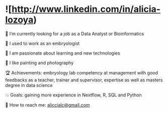 # ![http://www.linkedin.com/in/alicia-lozoya)


🔭 I’m currently looking for a job as a Data Analyst or Bioinformatics

🧚 I used to work as an embryologist

🐜 I am passionate about learning and new technologies

🎨 I like painting and photography

🏆 Achievements: embryology lab competency at management with good feedbacks as a teacher, trainer and supervisor, expertise as well as masters degree in data science

💥 Goals: gaining more experience in Nextflow, R, SQL and Python

💬 How to reach me: aliccialc@gmail.com
